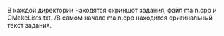 В каждой директории находятся скриншот задания, файл main.cpp и CMakeLists.txt.
/В самом начале main.cpp находится оригинальный текст задания.
